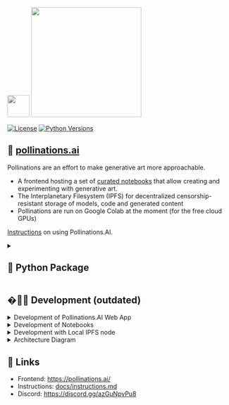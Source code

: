 <div id="header">
  <img src="https://i.ibb.co/p049Y5S/86964862.png" width="50"/>   <img src="https://i.ibb.co/r6JZ336/sketch1700556567238.png" width="250">
</div>

[![License](https://img.shields.io/badge/license-MIT-blue.svg)](https://github.com/toolkitr/tkr/blob/main/LICENSE)
[![Python Versions](https://img.shields.io/badge/python-%203.7+%20-blue)](https://www.python.org/downloads/)

## 🌸 [pollinations.ai](https://pollinations.ai/)
Pollinations are an effort to make generative art more approachable. 
- A frontend hosting a set of [curated notebooks](https://github.com/pollinations/hive) that allow creating and experimenting with generative art.
- The Interplanetary Filesystem (IPFS) for decentralized censorship-resistant storage of models, code and generated content
- Pollinations are run on Google Colab at the moment (for the free cloud GPUs)

[Instructions](docs/instructions.md) on using Pollinations.AI.
<details>
  <summary><h2>🐍 Python Package</h2></summary>

# CHANGELOG V0.5.2
```diff
+ Added Class generation methods
+ Improved Image.generate and Image.generate_batch methods
```
### NEW
```python
import pollinations.ai as ai

# SINGLE GENERATION
# Version 1
model: ai.Image = ai.Image()
image: ai.ImageObject = model.generate(
      prompt='cat in space',
).save()

# Version 2
class Model(ai.Image):
      params: dict = {
            "prompt": "cat in space"
      }

model: ai.Image = Model()
model.generate().save()

# BATCH GENERATION
# Version 1
batch: list = ["lion in space", "dog in space"]
image_generator: ai.Image = ai.Image()
image_generator.generate_batch(prompts=batch, save=True, path="images")

# Version 2
class Model(ai.Image):
      params: dict = {
            "prompt": ["lion in space", "dog in space"]
      }

model: ai.Image = Model()
model.generate_batch(save=True, path="images")
```
</details>

## �👩‍💻 Development (outdated)

<details>
  <summary>Development of Pollinations.AI Web App</summary>

    `make dev` to start the development server of web app.% 

    Enable logging:
    `localStorage.debug = "*"`

    If logs don't appear in Chrome enable logging "All Aevels" (including Verbose)
  
 
    ## Optionally it is possible to develop with a local IPFS node
    
    Enable connect to local IPFS:
    `localStorage.localIFS = true

    `make up` to start the releant services. See next section for details
  
</details>

<details>
  <summary>Development of Notebooks</summary>

   All notebooks at [pollinations/hive](https://github.com/pollinations/hive) are automatically deployed to Pollinations. 
   
   We will add an easy way to include custom notebooks. For now, to use an external notebook it needs to be uploaded to IPFS wrapped in a folder in the form `input/notebook.ipynb`. The resulting IPFS hash can be used directly like so: `https://pollinations.ai/p/[hash]`
  
</details>

<details>
  <summary>Development with Local IPFS node</summary>

    Development environment requires `docker` & `docker-compose` for running a loca IPFS node. For docker installation, please navigate to https://docs.docker.com/get-docker/.

    After docker is setup, `make` is used for managing the IPFS and development environment.

    ## 🟡 Initialization

    To run pollinations development environment first time,

    - Run `make init`, this will initialize start the IPFS docker image and fill `tmp/ipfs` folder by migrating IPFS.

    ## 🟢 Running

    After IPFS migrated, to start development environment,
    - Run `make up`, this will start the dockerized IPFS instance and detach.
    - Run `make dev` to start the react application living under `/app`

    ## 🔴 Stopping

    - Run `make down` to stop running IPFS instance.
    - Run `make clean` to remove the `tmp` folder and its contents.

    ## ⚙️ Configuration

    IPFS configuration can be found and updated in `docker/ipfs/config.json`. Every time the docker containers are started, the config file under `tmp/ipfs/config` is overwritten with this json file.

</details>


<details>
  <summary>Architecture Diagram</summary>

  The following diagram has an editable copy embedded. Use https://draw.io/#Hpollinations/pollinations/master/pollinations_architecture.png to edit the file.

  Export the results as PNG with "Include a copy of my diagram" option selected and replace the current diagram.

  ![Architecture Diagram](pollinations_architecture.png)
  
 </details>

## 🔗 Links

- Frontend: https://pollinations.ai/
- Instructions: [docs/instructions.md](docs/instructions.md)
- Discord: https://discord.gg/azGuNpvPu8
